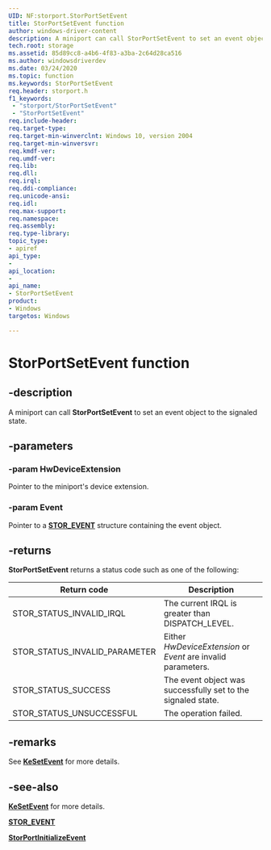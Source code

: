 ```yaml
---
UID: NF:storport.StorPortSetEvent
title: StorPortSetEvent function
author: windows-driver-content
description: A miniport can call StorPortSetEvent to set an event object to the signaled state.
tech.root: storage
ms.assetid: 85d89cc8-a4b6-4f83-a3ba-2c64d28ca516
ms.author: windowsdriverdev
ms.date: 03/24/2020
ms.topic: function
ms.keywords: StorPortSetEvent
req.header: storport.h
f1_keywords:
 - "storport/StorPortSetEvent"
 - "StorPortSetEvent"
req.include-header:
req.target-type:
req.target-min-winverclnt: Windows 10, version 2004
req.target-min-winversvr:
req.kmdf-ver:
req.umdf-ver:
req.lib:
req.dll:
req.irql: 
req.ddi-compliance:
req.unicode-ansi:
req.idl:
req.max-support:
req.namespace:
req.assembly:
req.type-library: 
topic_type: 
- apiref
api_type: 
- 
api_location: 
- 
api_name: 
- StorPortSetEvent
product: 
- Windows
targetos: Windows

---
```


# StorPortSetEvent function

## -description

A miniport can call **StorPortSetEvent** to set an event object to the signaled state.

## -parameters

### -param HwDeviceExtension

Pointer to the miniport's device extension.

### -param Event

Pointer to a [**STOR_EVENT**](ns-storport-stor_event.md) structure containing the event object.

## -returns

**StorPortSetEvent** returns a status code such as one of the following:

| Return code | Description |
| ----------- | ----------- |
| STOR_STATUS_INVALID_IRQL | The current IRQL is greater than DISPATCH_LEVEL. |
| STOR_STATUS_INVALID_PARAMETER | Either *HwDeviceExtension* or *Event* are invalid parameters. |
| STOR_STATUS_SUCCESS | The event object was successfully set to the signaled state. |
| STOR_STATUS_UNSUCCESSFUL | The operation failed. |

## -remarks

See [**KeSetEvent**](https://docs.microsoft.com/windows-hardware/drivers/ddi/wdm/nf-wdm-kesetevent) for more details.

## -see-also

[**KeSetEvent**](https://docs.microsoft.com/windows-hardware/drivers/ddi/wdm/nf-wdm-kesetevent) for more details.

[**STOR_EVENT**](ns-storport-stor_event.md)

[**StorPortInitializeEvent**](ns-storport-storport_initialize_event.md)
